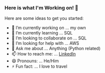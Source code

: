 ### Here is what I'm Working on!  👋


Here are some ideas to get you started:

- 🔭 I’m currently working on ... my own
- 🌱 I’m currently learning ... SQL
- 👯 I’m looking to collaborate on ... SQL
- 🤔 I’m looking for help with ... AWS
- 💬 Ask me about ... Anything (Python related)
- 📫 How to reach me: ... [LinkedIn]()
- 😄 Pronouns: ... He/Him
- ⚡ Fun fact: ... I love to travel
